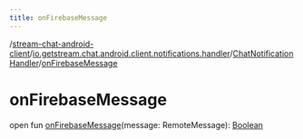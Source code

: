 ```yaml
---
title: onFirebaseMessage
---
```

/[stream-chat-android-client](../../index.md)/[io.getstream.chat.android.client.notifications.handler](../index.md)/[ChatNotificationHandler](index.md)/[onFirebaseMessage](onFirebaseMessage.md)  
  
  
  
# onFirebaseMessage  
open fun [onFirebaseMessage](onFirebaseMessage.md)(message: RemoteMessage): [Boolean](https://kotlinlang.org/api/latest/jvm/stdlib/kotlin/-boolean/index.html)
